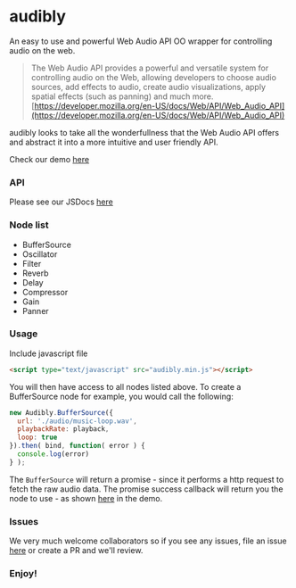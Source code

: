 # audibly
An easy to use and powerful Web Audio API OO wrapper for controlling audio on the web.

> The Web Audio API provides a powerful and versatile system for controlling audio on the Web, allowing developers to choose audio sources, add effects to audio, create audio visualizations, apply spatial effects (such as panning)  and much more.
[https://developer.mozilla.org/en-US/docs/Web/API/Web_Audio_API](https://developer.mozilla.org/en-US/docs/Web/API/Web_Audio_API)

audibly looks to take all the wonderfullness that the Web Audio API offers and abstract it into a more intuitive and user friendly API.

Check our demo [here](http://craigharvie.me/audibly/demo/)

### API
Please see our JSDocs [here](http://craigharvie.me/audibly/jsdocs/)

### Node list
* BufferSource
* Oscillator
* Filter
* Reverb
* Delay
* Compressor
* Gain
* Panner

### Usage
Include javascript file
```html
<script type="text/javascript" src="audibly.min.js"></script>
```

You will then have access to all nodes listed above. To create a BufferSource node for example, you would call the following:

```javascript
new Audibly.BufferSource({
  url: './audio/music-loop.wav',
  playbackRate: playback,
  loop: true
}).then( bind, function( error ) {
  console.log(error)
} );
```

The `BufferSource` will return a promise - since it performs a http request to fetch the raw audio data. The promise success callback will return you the node to use - as shown [here](http://craigharvie.me/audibly/demo/) in the demo.

### Issues
We very much welcome collaborators so if you see any issues, file an issue [here](https://github.com/craigharvi3/audibly/issues) or create a PR and we'll review.

### Enjoy!

